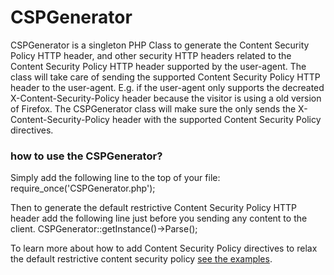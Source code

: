 # CSPGenerator
CSPGenerator is a singleton PHP Class to generate the Content Security Policy HTTP header,
and other security HTTP headers related to the Content Security Policy HTTP header supported by the user-agent.
The class will take care of sending the supported Content Security Policy HTTP header to the user-agent.
E.g. if the user-agent only supports the decreated X-Content-Security-Policy header because the visitor is using a old version of Firefox. The CSPGenerator class will make sure the only sends the  X-Content-Security-Policy header with the supported Content Security Policy directives.

### how to use the CSPGenerator?
Simply add the following line to the top of your file:
require_once('CSPGenerator.php');

Then to generate the default restrictive Content Security Policy HTTP header
add the following line just before you sending any content to the client.
CSPGenerator::getInstance()->Parse();

To learn more about how to add Content Security Policy directives to relax the default restrictive content security policy [see the examples](examples).
